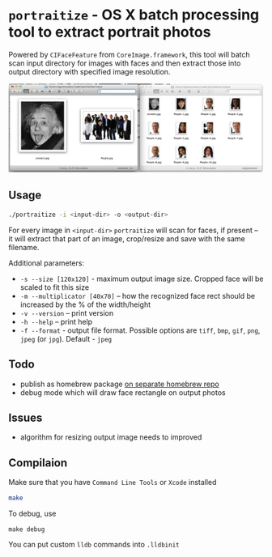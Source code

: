  # `portraitize` - OS X batch processing tool to extract portrait photos

Powered by `CIFaceFeature` from `CoreImage.framework`, this tool will batch scan input directory for images with faces and then extract those into output directory with specified image resolution.

![example screenshot](example/screenshot.png)

## Usage

```bash
./portraitize -i <input-dir> -o <output-dir>
```

For every image in `<input-dir>` `portraitize` will scan for faces, if present – it will extract that part of an image, crop/resize and save with the same filename.

Additional parameters:

* `-s --size [120x120]` - maximum output image size. Cropped face will be scaled to fit this size
* `-m --multiplicator [40x70]` – how the recognized face rect should be increased by the % of the width/height
* `-v --version` – print version
* `-h --help` – print help
* `-f --format` - output file format. Possible options are `tiff`, `bmp`, `gif`, `png`, `jpeg` (or `jpg`). Default - `jpeg`

## Todo

* publish as homebrew package [on separate homebrew repo](https://github.com/mxcl/homebrew/wiki/brew-tap)
* debug mode which will draw face rectangle on output photos

## Issues

* algorithm for resizing output image needs to improved

## Compilaion

Make sure that you have `Command Line Tools` or `Xcode` installed

```bash
make
```

To debug, use

```base
make debug
```

You can put custom `lldb` commands into `.lldbinit` 
